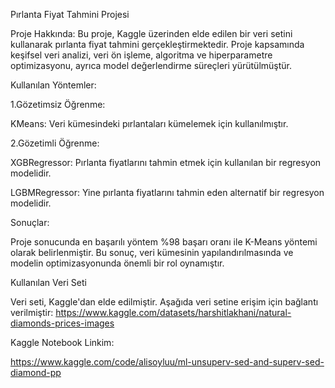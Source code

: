 Pırlanta Fiyat Tahmini Projesi

Proje Hakkında:
Bu proje, Kaggle üzerinden elde edilen bir veri setini kullanarak pırlanta fiyat tahmini gerçekleştirmektedir. Proje kapsamında keşifsel veri analizi, veri ön işleme, algoritma ve hiperparametre optimizasyonu, ayrıca model değerlendirme süreçleri yürütülmüştür.

Kullanılan Yöntemler:

1.Gözetimsiz Öğrenme:

KMeans: Veri kümesindeki pırlantaları kümelemek için kullanılmıştır.

2.Gözetimli Öğrenme:

XGBRegressor: Pırlanta fiyatlarını tahmin etmek için kullanılan bir regresyon modelidir.

LGBMRegressor: Yine pırlanta fiyatlarını tahmin eden alternatif bir regresyon modelidir.

Sonuçlar:

Proje sonucunda en başarılı yöntem %98 başarı oranı ile K-Means yöntemi olarak belirlenmiştir. Bu sonuç, veri kümesinin yapılandırılmasında ve modelin optimizasyonunda önemli bir rol oynamıştır.

Kullanılan Veri Seti

Veri seti, Kaggle'dan elde edilmiştir. Aşağıda veri setine erişim için bağlantı verilmiştir:
https://www.kaggle.com/datasets/harshitlakhani/natural-diamonds-prices-images

Kaggle Notebook Linkim:

https://www.kaggle.com/code/alisoyluu/ml-unsuperv-sed-and-superv-sed-diamond-pp


